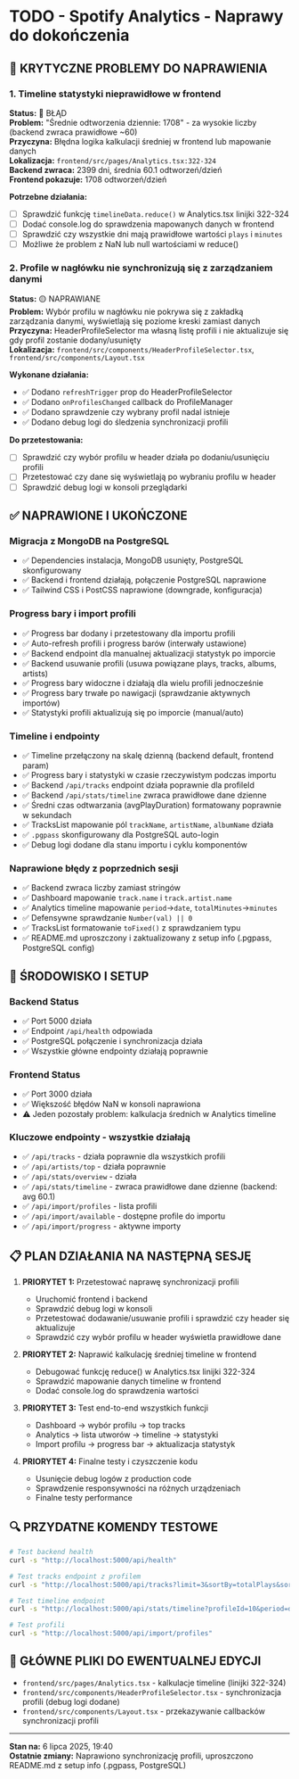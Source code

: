 # TODO - Spotify Analytics - Naprawy do dokończenia

## 🚨 KRYTYCZNE PROBLEMY DO NAPRAWIENIA

### 1. Timeline statystyki nieprawidłowe w frontend

**Status:** 🔴 BŁĄD  
**Problem:** "Średnie odtworzenia dziennie: 1708" - za wysokie liczby (backend zwraca prawidłowe ~60)  
**Przyczyna:** Błędna logika kalkulacji średniej w frontend lub mapowanie danych  
**Lokalizacja:** `frontend/src/pages/Analytics.tsx:322-324`  
**Backend zwraca:** 2399 dni, średnia 60.1 odtworzeń/dzień  
**Frontend pokazuje:** 1708 odtworzeń/dzień

**Potrzebne działania:**

- [ ] Sprawdzić funkcję `timelineData.reduce()` w Analytics.tsx linijki 322-324
- [ ] Dodać console.log do sprawdzenia mapowanych danych w frontend
- [ ] Sprawdzić czy wszystkie dni mają prawidłowe wartości `plays` i `minutes`
- [ ] Możliwe że problem z NaN lub null wartościami w reduce()

### 2. Profile w nagłówku nie synchronizują się z zarządzaniem danymi

**Status:** 🟡 NAPRAWIANE  
**Problem:** Wybór profilu w nagłówku nie pokrywa się z zakładką zarządzania danymi, wyświetlają się poziome kreski zamiast danych  
**Przyczyna:** HeaderProfileSelector ma własną listę profili i nie aktualizuje się gdy profil zostanie dodany/usunięty  
**Lokalizacja:** `frontend/src/components/HeaderProfileSelector.tsx`, `frontend/src/components/Layout.tsx`

**Wykonane działania:**

- ✅ Dodano `refreshTrigger` prop do HeaderProfileSelector
- ✅ Dodano `onProfilesChanged` callback do ProfileManager
- ✅ Dodano sprawdzenie czy wybrany profil nadal istnieje
- ✅ Dodano debug logi do śledzenia synchronizacji profili

**Do przetestowania:**

- [ ] Sprawdzić czy wybór profilu w header działa po dodaniu/usunięciu profili
- [ ] Przetestować czy dane się wyświetlają po wybraniu profilu w header
- [ ] Sprawdzić debug logi w konsoli przeglądarki

## ✅ NAPRAWIONE I UKOŃCZONE

### Migracja z MongoDB na PostgreSQL

- ✅ Dependencies instalacja, MongoDB usunięty, PostgreSQL skonfigurowany
- ✅ Backend i frontend działają, połączenie PostgreSQL naprawione
- ✅ Tailwind CSS i PostCSS naprawione (downgrade, konfiguracja)

### Progress bary i import profili

- ✅ Progress bar dodany i przetestowany dla importu profili
- ✅ Auto-refresh profili i progress barów (interwały ustawione)
- ✅ Backend endpoint dla manualnej aktualizacji statystyk po imporcie
- ✅ Backend usuwanie profili (usuwa powiązane plays, tracks, albums, artists)
- ✅ Progress bary widoczne i działają dla wielu profili jednocześnie
- ✅ Progress bary trwałe po nawigacji (sprawdzanie aktywnych importów)
- ✅ Statystyki profili aktualizują się po imporcie (manual/auto)

### Timeline i endpointy

- ✅ Timeline przełączony na skalę dzienną (backend default, frontend param)
- ✅ Progress bary i statystyki w czasie rzeczywistym podczas importu
- ✅ Backend `/api/tracks` endpoint działa poprawnie dla profileId
- ✅ Backend `/api/stats/timeline` zwraca prawidłowe dane dzienne
- ✅ Średni czas odtwarzania (avgPlayDuration) formatowany poprawnie w sekundach
- ✅ TracksList mapowanie pól `trackName`, `artistName`, `albumName` działa
- ✅ `.pgpass` skonfigurowany dla PostgreSQL auto-login
- ✅ Debug logi dodane dla stanu importu i cyklu komponentów

### Naprawione błędy z poprzednich sesji

- ✅ Backend zwraca liczby zamiast stringów
- ✅ Dashboard mapowanie `track.name` i `track.artist.name`
- ✅ Analytics timeline mapowanie `period`→`date`, `totalMinutes`→`minutes`
- ✅ Defensywne sprawdzanie `Number(val) || 0`
- ✅ TracksList formatowanie `toFixed()` z sprawdzaniem typu
- ✅ README.md uproszczony i zaktualizowany z setup info (.pgpass, PostgreSQL config)

## 🔧 ŚRODOWISKO I SETUP

### Backend Status

- ✅ Port 5000 działa
- ✅ Endpoint `/api/health` odpowiada
- ✅ PostgreSQL połączenie i synchronizacja działa
- ✅ Wszystkie główne endpointy działają poprawnie

### Frontend Status

- ✅ Port 3000 działa
- ✅ Większość błędów NaN w konsoli naprawiona
- ⚠️ Jeden pozostały problem: kalkulacja średnich w Analytics timeline

### Kluczowe endpointy - wszystkie działają

- ✅ `/api/tracks` - działa poprawnie dla wszystkich profili
- ✅ `/api/artists/top` - działa poprawnie
- ✅ `/api/stats/overview` - działa
- ✅ `/api/stats/timeline` - zwraca prawidłowe dane dzienne (backend: avg 60.1)
- ✅ `/api/import/profiles` - lista profili
- ✅ `/api/import/available` - dostępne profile do importu
- ✅ `/api/import/progress` - aktywne importy

## 📋 PLAN DZIAŁANIA NA NASTĘPNĄ SESJĘ

1. **PRIORYTET 1:** Przetestować naprawę synchronizacji profili

   - Uruchomić frontend i backend
   - Sprawdzić debug logi w konsoli
   - Przetestować dodawanie/usuwanie profili i sprawdzić czy header się aktualizuje
   - Sprawdzić czy wybór profilu w header wyświetla prawidłowe dane

2. **PRIORYTET 2:** Naprawić kalkulację średniej timeline w frontend

   - Debugować funkcję reduce() w Analytics.tsx linijki 322-324
   - Sprawdzić mapowanie danych timeline w frontend
   - Dodać console.log do sprawdzenia wartości

3. **PRIORYTET 3:** Test end-to-end wszystkich funkcji

   - Dashboard → wybór profilu → top tracks
   - Analytics → lista utworów → timeline → statystyki
   - Import profilu → progress bar → aktualizacja statystyk

4. **PRIORYTET 4:** Finalne testy i czyszczenie kodu
   - Usunięcie debug logów z production code
   - Sprawdzenie responsywności na różnych urządzeniach
   - Finalne testy performance

## 🔍 PRZYDATNE KOMENDY TESTOWE

```bash
# Test backend health
curl -s "http://localhost:5000/api/health"

# Test tracks endpoint z profilem
curl -s "http://localhost:5000/api/tracks?limit=3&sortBy=totalPlays&sortOrder=desc&profileId=10"

# Test timeline endpoint
curl -s "http://localhost:5000/api/stats/timeline?profileId=10&period=day" | python3 -c "import json, sys; data=json.load(sys.stdin); print(f'Days: {len(data[\"data\"])}, Avg plays: {sum(d[\"plays\"] for d in data[\"data\"]) / len(data[\"data\"]):.1f}')"

# Test profili
curl -s "http://localhost:5000/api/import/profiles"
```

## 📁 GŁÓWNE PLIKI DO EWENTUALNEJ EDYCJI

- `frontend/src/pages/Analytics.tsx` - kalkulacje timeline (linijki 322-324)
- `frontend/src/components/HeaderProfileSelector.tsx` - synchronizacja profili (debug logi dodane)
- `frontend/src/components/Layout.tsx` - przekazywanie callbacków synchronizacji profili

---

**Stan na:** 6 lipca 2025, 19:40  
**Ostatnie zmiany:** Naprawiono synchronizację profili, uproszczono README.md z setup info (.pgpass, PostgreSQL)
